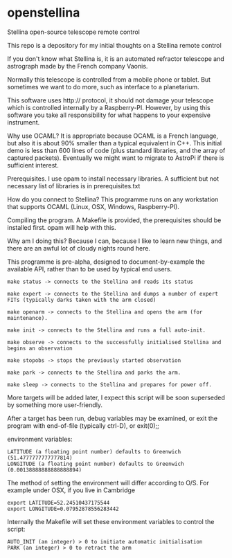 # openstellina
Stellina open-source telescope remote control

This repo is a depository for my initial thoughts on a Stellina remote control

If you don't know what Stellina is, it is an automated refractor telescope and astrograph made by the French company Vaonis.

Normally this telescope is controlled from a mobile phone or tablet. But sometimes we want to do more, such as interface to a planetarium.

This software uses http:// protocol, it should not damage your telescope which is controlled internally by a Raspberry-PI.
However, by using this software you take all responsibility for what happens to your expensive instrument.

Why use OCAML? It is appropriate because OCAML is a French language, but also it is about 90% smaller than a typical equivalent in C++.
This initial demo is less than 600 lines of code (plus standard libraries, and the array of captured packets).
Eventually we might want to migrate to AstroPi if there is sufficient interest.

Prerequisites. I use opam to install necessary libraries. A sufficient but not necessary list of libraries is in prerequisites.txt

How do you connect to Stellina? This programme runs on any workstation that supports OCAML (Linux, OSX, Windows, Raspberry-PI).

Compiling the program. A Makefile is provided, the prerequisites should be installed first. opam will help with this.

Why am I doing this? Because I can, because I like to learn new things, and there are an awful lot of cloudy nights round here.

This programme is pre-alpha, designed to document-by-example the available API, rather than to be used by typical end users.

    make status -> connects to the Stellina and reads its status

    make expert -> connects to the Stellina and dumps a number of expert FITs (typically darks taken with the arm closed)

    make openarm -> connects to the Stellina and opens the arm (for maintenance).

    make init -> connects to the Stellina and runs a full auto-init.

    make observe -> connects to the successfully initialised Stellina and begins an observation

    make stopobs -> stops the previously started observation

    make park -> connects to the Stellina and parks the arm.

    make sleep -> connects to the Stellina and prepares for power off.

More targets will be added later, I expect this script will be soon superseded by something more user-friendly.

After a target has been run, debug variables may be examined, or exit the program with end-of-file (typically ctrl-D), or exit(0);;

environment variables:

    LATITUDE (a floating point number) defaults to Greenwich (51.4777777777777814)
    LONGITUDE (a floating point number) defaults to Greenwich (0.00138888888888888894)

The method of setting the environment will differ according to O/S. For example under OSX, if you live in Cambridge

    export LATITUDE=52.24510437175544
    export LONGITUDE=0.07952878556283442

Internally the Makefile will set these environment variables to control the script:

    AUTO_INIT (an integer) > 0 to initiate automatic initialisation
    PARK (an integer) > 0 to retract the arm
